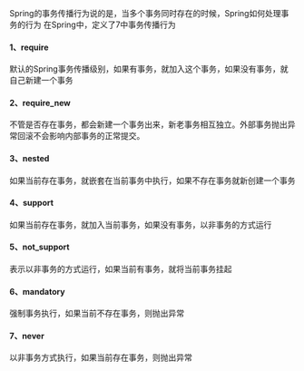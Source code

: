 Spring的事务传播行为说的是，当多个事务同时存在的时候，Spring如何处理事务的行为
在Spring中，定义了7中事务传播行为
#### 1、require 
默认的Spring事务传播级别，如果有事务，就加入这个事务，如果没有事务，就自己新建一个事务
#### 2、require_new
不管是否存在事务，都会新建一个事务出来，新老事务相互独立。外部事务抛出异常回滚不会影响内部事务的正常提交。
#### 3、nested 
如果当前存在事务，就嵌套在当前事务中执行，如果不存在事务就新创建一个事务
#### 4、support
如果当前存在事务，就加入当前事务，如果没有事务，以非事务的方式运行
#### 5、not_support
表示以非事务的方式运行，如果当前有事务，就将当前事务挂起
#### 6、mandatory
强制事务执行，如果当前不存在事务，则抛出异常
#### 7、never
以非事务方式执行，如果当前存在事务，则抛出异常